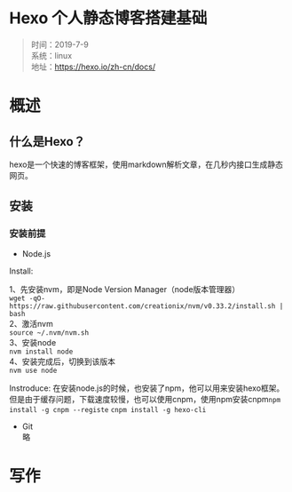 # Hexo 个人静态博客搭建基础
> 时间：2019-7-9  
系统：linux  
地址：https://hexo.io/zh-cn/docs/
# 概述
## 什么是Hexo？
hexo是一个快速的博客框架，使用markdown解析文章，在几秒内接口生成静态网页。
## 安装
### 安装前提
- Node.js

Install:

1、先安装nvm，即是Node Version Manager（node版本管理器）  
`wget -qO- https://raw.githubusercontent.com/creationix/nvm/v0.33.2/install.sh | bash`  
2、激活nvm  
`source ~/.nvm/nvm.sh`  
3、安装node  
`nvm install node`  
4、安装完成后，切换到该版本  
`nvm use node`  

Instroduce:
在安装node.js的时候，也安装了npm，他可以用来安装hexo框架。但是由于缓存问题，下载速度较慢，也可以使用cnpm，使用npm安装cnpm`npm install -g cnpm --registe`
`cnpm install -g hexo-cli`  

- Git   
略
# 写作


